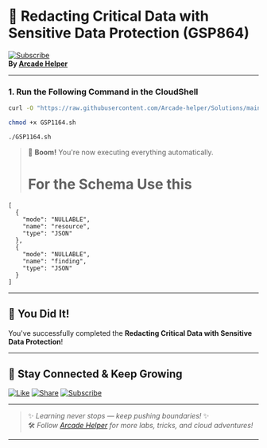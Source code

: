 
# 🚀 Redacting Critical Data with Sensitive Data Protection (GSP864)  
[![Subscribe](https://img.shields.io/badge/Subscribe-YouTube-red?style=for-the-badge&logo=youtube)](https://www.youtube.com/@ArcadeHelper1418)  
**By [Arcade Helper](https://www.youtube.com/@ArcadeHelper1418)**

---

### 1. Run the Following Command in the CloudShell
```bash
curl -O "https://raw.githubusercontent.com/Arcade-helper/Solutions/main/Analyze%20Findings%20with%20Security%20Command%20Center/GSP1164.sh"

chmod +x GSP1164.sh

./GSP1164.sh
```
> 🚀 **Boom!** You're now executing everything automatically.
> # For the Schema Use this
```
[   
  {
    "mode": "NULLABLE",
    "name": "resource",
    "type": "JSON"
  },   
  {
    "mode": "NULLABLE",
    "name": "finding",
    "type": "JSON"
  }
]
```
---

## 🎉 You Did It!  
You've successfully completed the **Redacting Critical Data with Sensitive Data Protection**!  

---

## 🌟 Stay Connected & Keep Growing

[![Like](https://img.shields.io/badge/Like-❤️-pink?style=for-the-badge)](https://www.youtube.com/@ArcadeHelper1418) 
[![Share](https://img.shields.io/badge/Share-🔁-blue?style=for-the-badge)](https://www.youtube.com/@ArcadeHelper1418) 
[![Subscribe](https://img.shields.io/badge/Subscribe-🔔-red?style=for-the-badge)](https://www.youtube.com/@ArcadeHelper1418)

---

> ✨ *Learning never stops — keep pushing boundaries!* ✨  
> 🛠️ *Follow [Arcade Helper](https://www.youtube.com/@ArcadeHelper1418) for more labs, tricks, and cloud adventures!*

---
